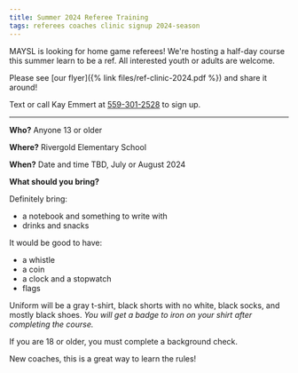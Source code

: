 ```yaml
---
title: Summer 2024 Referee Training
tags: referees coaches clinic signup 2024-season
---
```


MAYSL is looking for home game referees! We're hosting a half-day course
this summer learn to be a ref. All interested youth or adults are welcome.

Please see [our flyer]({% link files/ref-clinic-2024.pdf %}) and share it around!

Text or call Kay Emmert at [559-301-2528](tel:559-301-2528) to sign up.

----

**Who?** Anyone 13 or older

**Where?** Rivergold Elementary School

**When?** Date and time TBD, July or August 2024


**What should you bring?**

Definitely bring:
* a notebook and something to write with
* drinks and snacks

It would be good to have:
* a whistle
* a coin
* a clock and a stopwatch
* flags

Uniform will be a gray t-shirt, black shorts with no white, black socks,
and mostly black shoes. _You will get a badge to iron on your shirt after
completing the course._

If you are 18 or older, you must complete a background check.

New coaches, this is a great way to learn the rules!
